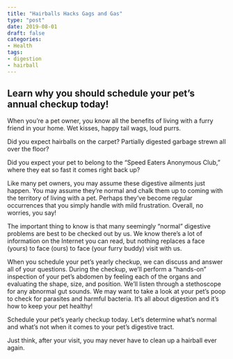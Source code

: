 ```yaml
---
title: "Hairballs Hacks Gags and Gas"
type: "post"
date: 2019-08-01
draft: false
categories:
- Health
tags:
- digestion
- hairball
---
```


## Learn why you should schedule your pet’s annual checkup today!

When you’re a pet owner, you know all the benefits of living with a furry friend in your home. Wet kisses, happy tail wags, loud purrs.

Did you expect hairballs on the carpet? Partially digested garbage strewn all over the floor?

Did you expect your pet to belong to the “Speed Eaters Anonymous Club,” where they eat so fast it comes right back up?

Like many pet owners, you may assume these digestive ailments just happen. You may assume they’re normal and chalk them up to coming with the territory of living with a pet. Perhaps they’ve become regular occurrences that you simply handle with mild frustration. Overall, no worries, you say!

The important thing to know is that many seemingly “normal” digestive problems are best to be checked out by us. We know there’s a lot of information on the Internet you can read, but nothing replaces a face (yours) to face (ours) to face (your furry buddy) visit with us.

When you schedule your pet’s yearly checkup, we can discuss and answer all of your questions. During the checkup, we’ll perform a “hands-on” inspection of your pet’s abdomen by feeling each of the organs and evaluating the shape, size, and position. We’ll listen through a stethoscope for any abnormal gut sounds. We may want to take a look at your pet’s poop to check for parasites and harmful bacteria. It’s all about digestion and it’s how to keep your pet healthy!

Schedule your pet’s yearly checkup today. Let’s determine what’s normal and what’s not when it comes to your pet’s digestive tract.

Just think, after your visit, you may never have to clean up a hairball ever again.